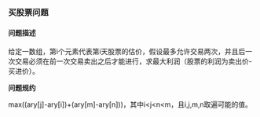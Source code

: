 ### **买股票问题**
#### **问题描述**
给定一数组，第i个元素代表第i天股票的估价，假设最多允许交易两次，并且后一次交易必须在前一次交易卖出之后才能进行，求最大利润（股票的利润为卖出价-买进价）。

**问题规约**

max((ary[j]-ary[i])+(ary[m]-ary[n]))，其中i<j<n<m，且i,j,m,n取遍可能的值。
